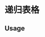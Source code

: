 # 递归表格

## Usage



<code-view title="基本用法" description="基本treetable用法">
    <div style="overflow:hidden;width:100%">
        <ClientOnly>
            <q-tree-table :header="header" :treeData="data.dataTree">
                <!-- <template #header="scope">{{ scope.hKey }}</template> -->
                <!-- scope: {cell, parent, index, headerKey, cIndex}  cell当前单元格数据，parent:父级单元格数据，index行下标, headerKey当前单元格对应的表格头字段, cIndex当前单元格在父单元格children的下标-->
                <template #default="{ headerKey, cell, parent, index }">
                    <div v-if="(headerKey == 'title2' || headerKey == 'title3' || headerKey == 'title7') && index === 0">
                        <a-input :value="cell.data[key]"></a-input>
                        <button @click="add({ headerKey, cell, parent, index })">添加</button>
                    </div>
                    <span v-else><a-input :value="cell.data[key]"></a-input></span>
                </template>
            </q-tree-table>
        </ClientOnly>
    </div>
    <template #codeText>
        <highlight-code :code="code"/>
    </template>
</code-view>

<script setup>
    import {reactive} from 'vue'
    import {QTreeTable} from '@quantum-design/vue3-pc-ui'
    const tags = ['title1', 'title2', 'title3', 'title7']

    const header = {
        title1: '标题1',
        title2: '标题2',
        title3: '标题3',
        title7: {
            title7: '标题7',
            data: '配置'
        }
    };

    const dataTree = [
        {
            key: 'title1', // direct_type
            data: { // 
            }, 
            config: { 
            },
            title1: '122323',
            children: [
                {
                    data: { // 
                    }, 
                    config: { 
                    },
                    key: 'title2', // direct_type
                    children: [{

                        key: 'title3', // direct_type
                        data: {},
                        config: {}, 
                        children: [{
                            key: 'title7', // direct_type
                            data: {},
                            config: {},
                            sub_key: ['title7', 'data'], // 最后 一层,
                        }]
                    }]
                }
            ]
        }
    ];


// 表格的dateTree数据要是一个响应式数据
    const data = reactive({
        dataTree
    })

    // 点击添加按钮
    const add = ({cell, parent, index}) => {
        const _index = tags.indexOf(cell.key || '');
        let _obj= {};
        let _p = {};
        for (let i = _index; i < tags.length; i++) {
            const _o = {
                key: tags[i],
                config: {},
                data: {}
            };
            _o[_o.key] = {};
            if (typeof header[_o.key] === 'object') {
                _o.sub_key = Object.keys(header[_o.key]);
                _o.sub_key.forEach((_k) => {
                    _o[_k] = {};
                });
            }
            if (i !== tags.length - 1) {
                _o.children = [];
            }
            if (cell.level && i === cell.level - 1) {
                _p = _o;
            } else {
                _obj.children && _obj.children.push(_o);
            }
            _obj = _o;
        }
        if (_index === 0) {
            data.dataTree.push(_p);
        } else {
            parent.children && parent.children.push(_p);
        }
        console.log(data.dataTree)
    }
    const code = `
    <q-tree-table :header="header" :treeData="data.dataTree">
            <!-- <template #header="scope">{{ scope.hKey }}</template> -->
            <!-- scope: {cell, parent, index, headerKey, cIndex}  cell当前单元格数据，parent:父级单元格数据，index行下标, headerKey当前单元格对应的表格头字段, cIndex当前单元格在父单元格children的下标-->
            <template #default="{ headerKey, cell, parent, index }">
                <Input v-model:value="cell.data[key]"></Input>
            </template>
        </q-tree-table>
        
        <script setup>

        import {QTreeTable} from '@quantum-design/vue3-pc-ui';
        import {reactive} from 'vue'
             const header = {
                title1: '标题1',
                title2: '标题2',
                title3: '标题3',
                title7: {
                    title7: '标题7',
                    data: '配置'
                }
            };

            const dataTree = [
                {
                    key: 'title1', // direct_type
                    data: { // 
                    }, 
                    config: { 
                    },
                    title1: '122323',
                    children: [
                        {
                            data: { // 
                            }, 
                            config: { 
                            },
                            key: 'title2', // direct_type
                            children: [{

                                key: 'title3', // direct_type
                                data: {},
                                config: {}, 
                                children: [{
                                    key: 'title7', // direct_type
                                    data: {},
                                    config: {},
                                    sub_key: ['title7', 'data'], // 最后 一层,
                                }]
                            }]
                        }
                    ]
                }
            ];
        \<\/\script>`

</script>